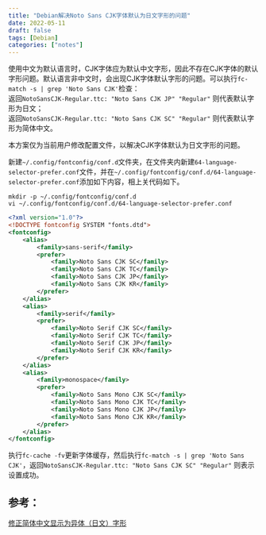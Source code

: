 ```yaml
---
title: "Debian解决Noto Sans CJK字体默认为日文字形的问题"
date: 2022-05-11
draft: false
tags: [Debian]
categories: ["notes"]
---
```


使用中文为默认语言时，CJK字体应为默认中文字形，因此不存在CJK字体的默认字形问题。默认语言非中文时，会出现CJK字体默认字形的问题。可以执行`fc-match -s | grep 'Noto Sans CJK'`检查：  
返回`NotoSansCJK-Regular.ttc: "Noto Sans CJK JP" "Regular"` 则代表默认字形为日文；  
返回`NotoSansCJK-Regular.ttc: "Noto Sans CJK SC" "Regular"` 则代表默认字形为简体中文。

本方案仅为当前用户修改配置文件，以解决CJK字体默认为日文字形的问题。

新建`~/.config/fontconfig/conf.d`文件夹，在文件夹内新建`64-language-selector-prefer.conf`文件，并在`~/.config/fontconfig/conf.d/64-language-selector-prefer.conf`添加如下内容，相上关代码如下。

```
mkdir -p ~/.config/fontconfig/conf.d
vi ~/.config/fontconfig/conf.d/64-language-selector-prefer.conf
```

```xml
<?xml version="1.0"?>
<!DOCTYPE fontconfig SYSTEM "fonts.dtd">
<fontconfig>
    <alias>
        <family>sans-serif</family>
        <prefer>
            <family>Noto Sans CJK SC</family>
            <family>Noto Sans CJK TC</family>
            <family>Noto Sans CJK JP</family>
            <family>Noto Sans CJK KR</family>
        </prefer>
    </alias>
    <alias>
        <family>serif</family>
        <prefer>
            <family>Noto Serif CJK SC</family>
            <family>Noto Serif CJK TC</family>
            <family>Noto Serif CJK JP</family>
            <family>Noto Serif CJK KR</family>
        </prefer>
    </alias>
    <alias>
        <family>monospace</family>
        <prefer>
            <family>Noto Sans Mono CJK SC</family>
            <family>Noto Sans Mono CJK TC</family>
            <family>Noto Sans Mono CJK JP</family>
            <family>Noto Sans Mono CJK KR</family>
        </prefer>
    </alias>
</fontconfig>
```

执行`fc-cache -fv`更新字体缓存，然后执行`fc-match -s | grep 'Noto Sans CJK'`，返回`NotoSansCJK-Regular.ttc: "Noto Sans CJK SC" "Regular"` 则表示设置成功。


## 参考：
[修正简体中文显示为异体（日文）字形](https://wiki.archlinux.org/title/Localization_(%E7%AE%80%E4%BD%93%E4%B8%AD%E6%96%87)/Simplified_Chinese_(%E7%AE%80%E4%BD%93%E4%B8%AD%E6%96%87)#%E4%BF%AE%E6%AD%A3%E7%AE%80%E4%BD%93%E4%B8%AD%E6%96%87%E6%98%BE%E7%A4%BA%E4%B8%BA%E5%BC%82%E4%BD%93%EF%BC%88%E6%97%A5%E6%96%87%EF%BC%89%E5%AD%97%E5%BD%A2)